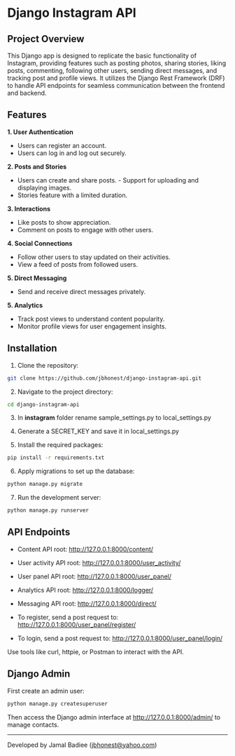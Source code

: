# Django Instagram API
## Project Overview
This Django app is designed to replicate the basic functionality of Instagram, providing features such as posting photos, sharing stories, liking posts, commenting, following other users, sending direct messages, and tracking post and profile views. It utilizes the Django Rest Framework (DRF) to handle API endpoints for seamless communication between the frontend and backend.

## Features

**1. User Authentication**
   - Users can register an account.
   - Users can log in and log out securely.

**2. Posts and Stories**
   - Users can create and share posts.
    - Support for uploading and displaying images.
   - Stories feature with a limited duration.
  
**3. Interactions**
   - Like posts to show appreciation.
   - Comment on posts to engage with other users.
  
**4. Social Connections**
  - Follow other users to stay updated on their activities.
  - View a feed of posts from followed users.
  
**5. Direct Messaging**
  - Send and receive direct messages privately.

**5. Analytics**
- Track post views to understand content popularity.
- Monitor profile views for user engagement insights.


## Installation
1. Clone the repository:
```bash
git clone https://github.com/jbhonest/django-instagram-api.git
```

2. Navigate to the project directory:

```bash
cd django-instagram-api
```

3. In **instagram** folder rename sample_settings.py to local_settings.py

4. Generate a SECRET_KEY and save it in local_settings.py

5. Install the required packages:

```bash
pip install -r requirements.txt
```

6. Apply migrations to set up the database:
```bash
python manage.py migrate
```

7. Run the development server:
```bash
python manage.py runserver
```


## API Endpoints
* Content API root: http://127.0.0.1:8000/content/
* User activity API root: http://127.0.0.1:8000/user_activity/
* User panel API root: http://127.0.0.1:8000/user_panel/
* Analytics API root: http://127.0.0.1:8000/logger/

* Messaging API root: http://127.0.0.1:8000/direct/

* To register, send a post request to: http://127.0.0.1:8000/user_panel/register/

* To login, send a post request to: http://127.0.0.1:8000/user_panel/login/

Use tools like curl, httpie, or Postman to interact with the API.



## Django Admin
First create an admin user:
```bash
python manage.py createsuperuser
```
Then access the Django admin interface at http://127.0.0.1:8000/admin/ to manage contacts.


---
Developed by Jamal Badiee (jbhonest@yahoo.com)